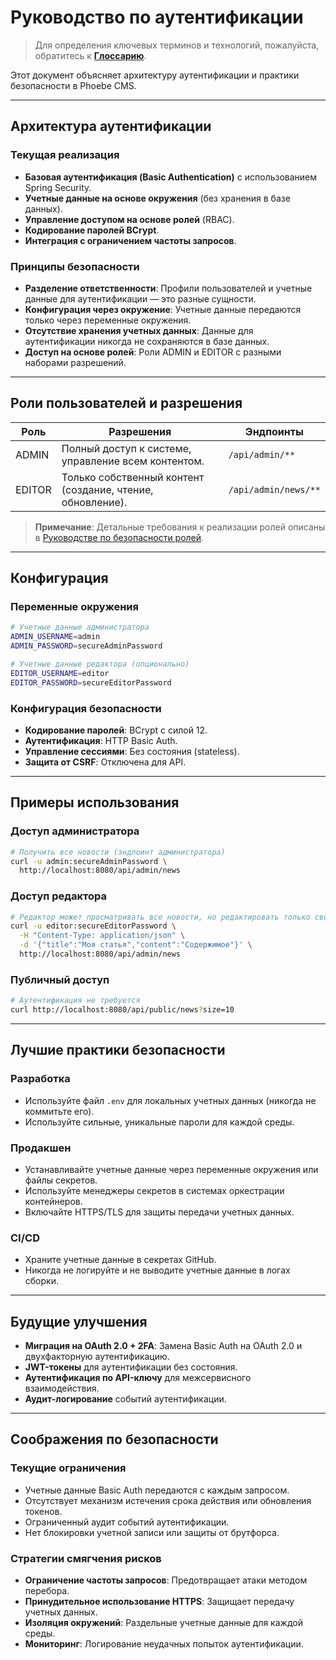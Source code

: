 # Руководство по аутентификации

> Для определения ключевых терминов и технологий, пожалуйста, обратитесь к **[Глоссарию](./GLOSSARY_RU.md)**.

Этот документ объясняет архитектуру аутентификации и практики безопасности в Phoebe CMS.

---

## Архитектура аутентификации

### Текущая реализация
- **Базовая аутентификация (Basic Authentication)** с использованием Spring Security.
- **Учетные данные на основе окружения** (без хранения в базе данных).
- **Управление доступом на основе ролей** (RBAC).
- **Кодирование паролей BCrypt**.
- **Интеграция с ограничением частоты запросов**.

### Принципы безопасности
- **Разделение ответственности**: Профили пользователей и учетные данные для аутентификации — это разные сущности.
- **Конфигурация через окружение**: Учетные данные передаются только через переменные окружения.
- **Отсутствие хранения учетных данных**: Данные для аутентификации никогда не сохраняются в базе данных.
- **Доступ на основе ролей**: Роли ADMIN и EDITOR с разными наборами разрешений.

---

## Роли пользователей и разрешения

| Роль | Разрешения | Эндпоинты |
|---|---|---|
| ADMIN | Полный доступ к системе, управление всем контентом. | `/api/admin/**` |
| EDITOR | Только собственный контент (создание, чтение, обновление). | `/api/admin/news/**` |

> **Примечание**: Детальные требования к реализации ролей описаны в
> [Руководстве по безопасности ролей](./SECURITY_ROLES_RU.md).

---

## Конфигурация

### Переменные окружения
```bash
# Учетные данные администратора
ADMIN_USERNAME=admin
ADMIN_PASSWORD=secureAdminPassword

# Учетные данные редактора (опционально)
EDITOR_USERNAME=editor
EDITOR_PASSWORD=secureEditorPassword
```

### Конфигурация безопасности
- **Кодирование паролей**: BCrypt с силой 12.
- **Аутентификация**: HTTP Basic Auth.
- **Управление сессиями**: Без состояния (stateless).
- **Защита от CSRF**: Отключена для API.

---

## Примеры использования

### Доступ администратора
```bash
# Получить все новости (эндпоинт администратора)
curl -u admin:secureAdminPassword \
  http://localhost:8080/api/admin/news
```

### Доступ редактора
```bash
# Редактор может просматривать все новости, но редактировать только свои
curl -u editor:secureEditorPassword \
  -H "Content-Type: application/json" \
  -d '{"title":"Моя статья","content":"Содержимое"}' \
  http://localhost:8080/api/admin/news
```

### Публичный доступ
```bash
# Аутентификация не требуется
curl http://localhost:8080/api/public/news?size=10
```

---

## Лучшие практики безопасности

### Разработка
- Используйте файл `.env` для локальных учетных данных (никогда не коммитьте его).
- Используйте сильные, уникальные пароли для каждой среды.

### Продакшен
- Устанавливайте учетные данные через переменные окружения или файлы секретов.
- Используйте менеджеры секретов в системах оркестрации контейнеров.
- Включайте HTTPS/TLS для защиты передачи учетных данных.

### CI/CD
- Храните учетные данные в секретах GitHub.
- Никогда не логируйте и не выводите учетные данные в логах сборки.

---

## Будущие улучшения

- **Миграция на OAuth 2.0 + 2FA**: Замена Basic Auth на OAuth 2.0 и двухфакторную аутентификацию.
- **JWT-токены** для аутентификации без состояния.
- **Аутентификация по API-ключу** для межсервисного взаимодействия.
- **Аудит-логирование** событий аутентификации.

---

## Соображения по безопасности

### Текущие ограничения
- Учетные данные Basic Auth передаются с каждым запросом.
- Отсутствует механизм истечения срока действия или обновления токенов.
- Ограниченный аудит событий аутентификации.
- Нет блокировки учетной записи или защиты от брутфорса.

### Стратегии смягчения рисков
- **Ограничение частоты запросов**: Предотвращает атаки методом перебора.
- **Принудительное использование HTTPS**: Защищает передачу учетных данных.
- **Изоляция окружений**: Раздельные учетные данные для каждой среды.
- **Мониторинг**: Логирование неудачных попыток аутентификации.
